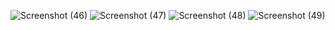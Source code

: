
![Screenshot (46)](https://user-images.githubusercontent.com/87435542/178153028-85aad0df-ba6b-4584-af89-42a9e0cbe925.png)
![Screenshot (47)](https://user-images.githubusercontent.com/87435542/178153030-763cfb01-3c21-49ea-8a4f-ecef5b716a1c.png)
![Screenshot (48)](https://user-images.githubusercontent.com/87435542/178153031-6342dc60-9315-48fa-90d8-dc60676a4028.png)
![Screenshot (49)](https://user-images.githubusercontent.com/87435542/178153034-db673d27-9cf0-4449-8ce0-2fd1cd2a02cb.png)
